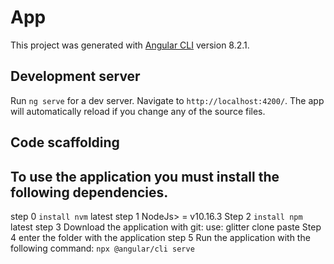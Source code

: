 # App

This project was generated with [Angular CLI](https://github.com/angular/angular-cli) version 8.2.1.

## Development server

Run `ng serve` for a dev server. Navigate to `http://localhost:4200/`. The app will automatically reload if you change any of the source files.

## Code scaffolding
## To use the application you must install the following dependencies.
step 0
`install nvm` latest
step 1
NodeJs> = v10.16.3
Step 2
`install npm` latest
step 3
Download the application with git:
use: glitter clone paste
Step 4
enter the folder with the application
step 5
Run the application with the following command:
`npx @angular/cli serve`